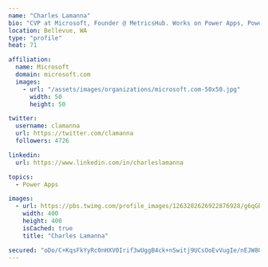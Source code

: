 ```yaml
---
name: "Charles Lamanna"
bio: "CVP at Microsoft, Founder @ MetricsHub. Works on Power Apps, Power Automate, Power Virtual Agent, Common Data Service and Dynamics 365."
location: Bellevue, WA
type: "profile"
heat: 71

affiliation:
  name: Microsoft
  domain: microsoft.com
  images:
    - url: "/assets/images/organizations/microsoft.com-50x50.jpg"
      width: 50
      height: 50

twitter:
  username: clamanna
  url: https://twitter.com/clamanna
  followers: 4726

linkedin:
  url: https://www.linkedin.com/in/charleslamanna

topics:
  - Power Apps

images:
  - url: https://pbs.twimg.com/profile_images/1263202626922876928/g6qGbHZ-_400x400.jpg
    width: 400
    height: 400
    isCached: true
    title: "Charles Lamanna"

secured: "oDo/C+KqsFkYyRc0nHXV0Irif3wUggB4ck+nSwitj9UCsOoEvVugIe/nEJW8QFmOiUQvtC0gtiuhz3+P8vLDAYThAc6vWUirLzPfVdt/gmLieyt88rRPd9IeTAEpVNs5jAF8WAdpjTHmvMzoSDDc0CRag/LLQv5VcLdGEd/YuoClWJjVqMsD85xaGIPfFXCwCN5AMyZYmeH8WN0VY2dIEqBXztmcWrEM/MJgGrYbJuZSLHFY4tjan4aE/V5bGYSyTNIfvORgwmDbE1tBn+c74/A+Z1JdPa0Nadsr0VLHvJQlFnulpQ/8QLVm40UUMHgHPiHVXUGBlKZKR4DKN+oqnDqQMpERUSPYRczkOdtHldorRGslGbNSZvNVr9sOTSym9aNgnZ2BKEadRXS7/xZMOFHsv8N9IG//dKPS6DNsa68=;PvqbzADlt+iFMv8lcUR5eA=="
---
```


